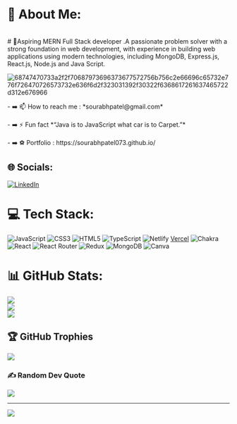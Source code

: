# 💫 About Me:
<br># 💫Aspiring MERN Full Stack developer .A passionate problem solver with a strong foundation in web development, with experience in building  web applications using modern technologies, including MongoDB, Express.js, React.js, Node.js and Java Script.<br/> 
<img>

![68747470733a2f2f70687973696373677572756b756c2e66696c65732e776f726470726573732e636f6d2f323031392f30322f6368617261637465722d312e676966](https://user-images.githubusercontent.com/112695694/229593367-3f644cee-b021-46d1-9781-9f1a08f9d77d.gif)


</img>
- ➡️ 📫 How to reach me : *sourabhpatel@gmail.com*  <br><br>  
- ➡️ ⚡ Fun fact *“Java is to JavaScript what car is to Carpet.”*<br><br>  
- ➡️ ⚽ Portfolio : https://sourabhpatel073.github.io/


## 🌐 Socials:
 [![LinkedIn](https://img.shields.io/badge/LinkedIn-%230077B5.svg?logo=linkedin&logoColor=white)](https://linkedin.com/in/sourabhpatel073) 

# 💻 Tech Stack:
![JavaScript](https://img.shields.io/badge/javascript-%23323330.svg?style=flat&logo=javascript&logoColor=%23F7DF1E) ![CSS3](https://img.shields.io/badge/css3-%231572B6.svg?style=flat&logo=css3&logoColor=white) ![HTML5](https://img.shields.io/badge/html5-%23E34F26.svg?style=flat&logo=html5&logoColor=white) ![TypeScript](https://img.shields.io/badge/typescript-%23007ACC.svg?style=flat&logo=typescript&logoColor=white)  ![Netlify](https://img.shields.io/badge/netlify-%23000000.svg?style=flat&logo=netlify&logoColor=#00C7B7) [Vercel](https://img.shields.io/badge/vercel-%23000000.svg?style=flat&logo=vercel&logoColor=white) ![Chakra](https://img.shields.io/badge/chakra-%234ED1C5.svg?style=flat&logo=chakraui&logoColor=white) ![React](https://img.shields.io/badge/react-%2320232a.svg?style=flat&logo=react&logoColor=%2361DAFB) ![React Router](https://img.shields.io/badge/React_Router-CA4245?style=flat&logo=react-router&logoColor=white) ![Redux](https://img.shields.io/badge/redux-%23593d88.svg?style=flat&logo=redux&logoColor=white) ![MongoDB](https://img.shields.io/badge/MongoDB-%234ea94b.svg?style=flat&logo=mongodb&logoColor=white) ![Canva](https://img.shields.io/badge/Canva-%2300C4CC.svg?style=flat&logo=Canva&logoColor=white) 	
# 📊 GitHub Stats:
![](https://github-readme-stats.vercel.app/api?username=sourabhpatel073&theme=merko&hide_border=true&include_all_commits=true&count_private=true)<br/>
![](https://github-readme-streak-stats.herokuapp.com/?user=sourabhpatel073&theme=merko&hide_border=true)<br/>
![](https://github-readme-stats.vercel.app/api/top-langs/?username=sourabhpatel073&theme=merko&hide_border=true&include_all_commits=true&count_private=true&layout=compact)

## 🏆 GitHub Trophies
![](https://github-profile-trophy.vercel.app/?username=sourabhpatel073&theme=alduin&no-frame=true&no-bg=false&margin-w=4)

### ✍️ Random Dev Quote
![](https://quotes-github-readme.vercel.app/api?type=horizontal&theme=merko)

---
[![](https://visitcount.itsvg.in/api?id=sourabhpatel073&icon=0&color=4)](https://visitcount.itsvg.in)

<!-- Proudly created with GPRM ( https://gprm.itsvg.in ) -->

